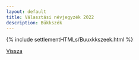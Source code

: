 ```yaml
---
layout: default
title: Választási névjegyzék 2022
description: Bükkszék
---
```


{% include settlementHTMLs/Buuxkkszeek.html %}

[Vissza](../)